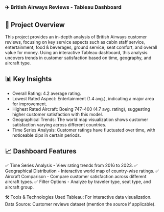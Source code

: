 ### ✈️ British Airways Reviews - Tableau Dashboard

## 📌 Project Overview

This project provides an in-depth analysis of British Airways customer reviews, focusing on key service aspects such as cabin staff service, entertainment, food & beverages, ground service, seat comfort, and overall value for money. Using an interactive Tableau dashboard, this analysis uncovers trends in customer satisfaction based on time, geography, and aircraft type.

## 📊 Key Insights
- Overall Rating: 4.2 average rating.
- Lowest Rated Aspect: Entertainment (1.4 avg.), indicating a major area for improvement.
- Highest Rated Aircraft: Boeing 747-400 (4.7 avg. rating), suggesting higher customer satisfaction with this model.
- Geographical Trends: The world map visualization shows customer satisfaction varying across different countries.
- Time Series Analysis: Customer ratings have fluctuated over time, with noticeable dips in certain periods.

## 📈 Dashboard Features
✅ Time Series Analysis - View rating trends from 2016 to 2023.
✅ Geographical Distribution - Interactive world map of country-wise ratings.
✅ Aircraft Comparison - Compare customer satisfaction across different aircraft types.
✅ Filter Options - Analyze by traveler type, seat type, and aircraft group.

🛠️ Tools & Technologies Used
Tableau: For interactive data visualization.
Data Source: Customer reviews dataset (mention the source if applicable).
